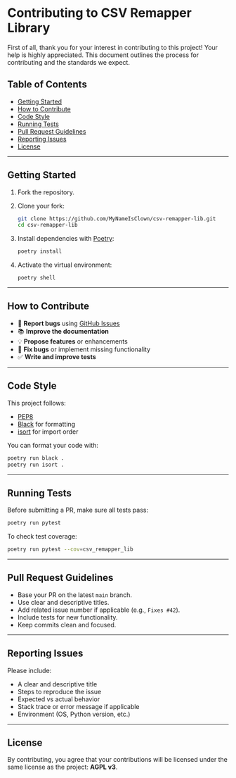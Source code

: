 
# Contributing to CSV Remapper Library

First of all, thank you for your interest in contributing to this project!
Your help is highly appreciated. This document outlines the process for contributing and the standards we expect.

## Table of Contents

* [Getting Started](#getting-started)
* [How to Contribute](#how-to-contribute)
* [Code Style](#code-style)
* [Running Tests](#running-tests)
* [Pull Request Guidelines](#pull-request-guidelines)
* [Reporting Issues](#reporting-issues)
* [License](#license)

---

## Getting Started

1. Fork the repository.

2. Clone your fork:

   ```bash
   git clone https://github.com/MyNameIsClown/csv-remapper-lib.git
   cd csv-remapper-lib
   ```

3. Install dependencies with [Poetry](https://python-poetry.org/):

   ```bash
   poetry install
   ```

4. Activate the virtual environment:

   ```bash
   poetry shell
   ```

---

## How to Contribute

* 🐛 **Report bugs** using [GitHub Issues](https://github.com/your-username/csv-remapper-lib/issues)
* 📚 **Improve the documentation**
* 💡 **Propose features** or enhancements
* 🔧 **Fix bugs** or implement missing functionality
* ✅ **Write and improve tests**

---

## Code Style

This project follows:

* [PEP8](https://peps.python.org/pep-0008/)
* [Black](https://black.readthedocs.io/en/stable/) for formatting
* [isort](https://pycqa.github.io/isort/) for import order

You can format your code with:

```bash
poetry run black .
poetry run isort .
```

---

## Running Tests

Before submitting a PR, make sure all tests pass:

```bash
poetry run pytest
```

To check test coverage:

```bash
poetry run pytest --cov=csv_remapper_lib
```

---

## Pull Request Guidelines

* Base your PR on the latest `main` branch.
* Use clear and descriptive titles.
* Add related issue number if applicable (e.g., `Fixes #42`).
* Include tests for new functionality.
* Keep commits clean and focused.

---

## Reporting Issues

Please include:

* A clear and descriptive title
* Steps to reproduce the issue
* Expected vs actual behavior
* Stack trace or error message if applicable
* Environment (OS, Python version, etc.)

---

## License

By contributing, you agree that your contributions will be licensed under the same license as the project: **AGPL v3**.